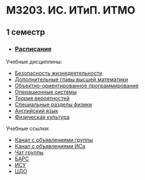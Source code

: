 # M3203. ИС. ИТиП. ИТМО
## 1 семестр 

* ### [Расписание](https://my.itmo.ru/schedule)

Учебные дисциплины:
*  [Безопасность жизнедеятельности](https://vk.com/lifesafety_itmo)
*  [Дополнительные главы высшей математики](Subjects/matan.md)
*  [Объектно-ориентированное программирование](Subjects/oop.md)
*  [Операционные системы](Subjects/os.md)
*  [Теория вероятностей](Subjects/teorver.md)
*  [Специальные разделы физики](Subjects/physics.md)
*  [Английский язык](https://vk.com/fltc.itmo)
*  [Физическая культура](https://isu.ifmo.ru/pls/apex/f?p=2153:15:108337501947348::NO:RP,3::)

Учебные ссылки:
* [Канал с объявлениями группы]()
* [Канал с объявлениями ИСа](https://t.me/itmo_is_24)
* [Чат группы]()
* [БАРС](https://bars.itmo.ru/bars/disciplines)
* [ИСУ](https://isu.ifmo.ru/)
* [ЦДО](https://de.ifmo.ru/)
